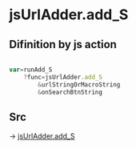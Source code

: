 # jsUrlAdder.add_S

## Difinition by js action

```js.js

var=runAdd_S
	?func=jsUrlAdder.add_S
		&urlStringOrMacroString
		&onSearchBtnString
```

## Src

-> [jsUrlAdder.add_S](https://github.com/puutaro/CommandClick/blob/master/app/src/main/java/com/puutaro/commandclick/fragment_lib/terminal_fragment/js_interface/toolbar/JsUrlAdder.kt#L27)


